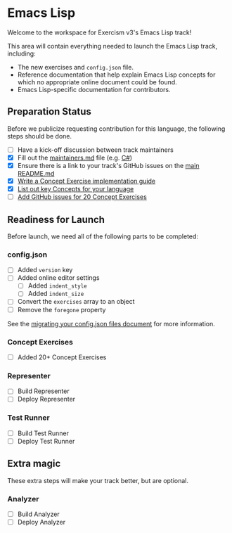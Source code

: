 # Emacs Lisp

Welcome to the workspace for Exercism v3's Emacs Lisp track!

This area will contain everything needed to launch the Emacs Lisp track, including:

- The new exercises and `config.json` file.
- Reference documentation that help explain Emacs Lisp concepts for which no appropriate online document could be found.
- Emacs Lisp-specific documentation for contributors.

## Preparation Status

Before we publicize requesting contribution for this language, the following steps should be done.

- [ ] Have a kick-off discussion between track maintainers
- [x] Fill out the [maintainers.md](./maintainers.md) file (e.g. [C#](../csharp/maintainers.md))
- [x] Ensure there is a link to your track's GitHub issues on the [main README.md](../../README.md)
- [x] [Write a Concept Exercise implementation guide](../../docs/maintainers/writing-a-concept-exercise-github-issue.md)
- [x] [List out key Concepts for your language](../../docs/maintainers/determining-concepts.md)
- [ ] [Add GitHub issues for 20 Concept Exercises](../../docs/maintainers/writing-a-concept-exercise-github-issue.md)

## Readiness for Launch

Before launch, we need all of the following parts to be completed:

### config.json

- [ ] Added `version` key
- [ ] Added online editor settings
  - [ ] Added `indent_style`
  - [ ] Added `indent_size`
- [ ] Convert the `exercises` array to an object
- [ ] Remove the `foregone` property

See the [migrating your config.json files document](../../docs/maintainers/migrating-your-config-json-files.md) for more information.

### Concept Exercises

- [ ] Added 20+ Concept Exercises

### Representer

- [ ] Build Representer
- [ ] Deploy Representer

### Test Runner

- [ ] Build Test Runner
- [ ] Deploy Test Runner

## Extra magic

These extra steps will make your track better, but are optional.

### Analyzer

- [ ] Build Analyzer
- [ ] Deploy Analyzer
